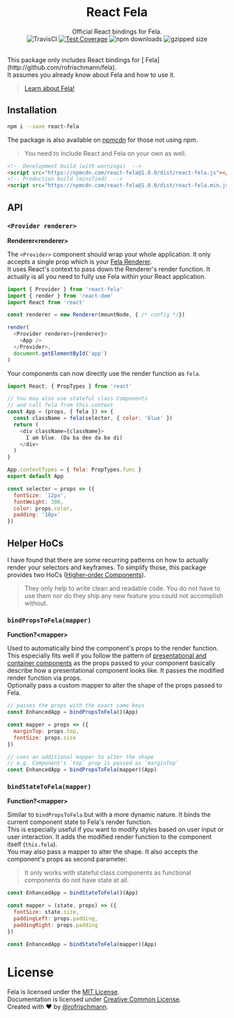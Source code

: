 <h1 align="center">React Fela</h1>
<p align="center">
Official React bindings for Fela.
<br>
<img alt="TravisCI" src="https://travis-ci.org/rofrischmann/react-fela.svg?branch=master">
<a href="https://codeclimate.com/github/rofrischmann/react-fela/coverage"><img alt="Test Coverage" src="https://codeclimate.com/github/rofrischmann/react-fela/badges/coverage.svg"></a>
<img alt="npm downloads" src="https://img.shields.io/npm/dm/react-fela.svg">
<img alt="gzipped size" src="https://img.shields.io/badge/gzipped-~1.4kb-brightgreen.svg">

</p>
<br>
This package only includes React bindings for [ Fela](http://github.com/rofrischmann/fela). <br>
It assumes you already know about Fela and how to use it.

> [Learn about Fela!](http://github.com/rofrischmann/fela)


## Installation
```sh
npm i --save react-fela
```

The package is also available on [npmcdn](https://npmcdn.com/) for those not using npm.
> You need to include React and Fela on your own as well.

```HTML
<!-- Development build (with warnings)  -->
<script src="https://npmcdn.com/react-fela@1.0.0/dist/react-fela.js"></script>
<!-- Production build (minified)  -->
<script src="https://npmcdn.com/react-fela@1.0.0/dist/react-fela.min.js"></script>
```

## API
### `<Provider renderer>`
**Renderer\<renderer>**

The `<Provider>` component should wrap your whole application. It only accepts a single prop which is your [Fela Renderer](https://github.com/rofrischmann/fela/blob/master/docs/GettingStarted.md#8-rendering).<br>
It uses React's context to pass down the Renderer's render function. It actually is all you need to fully use Fela within your React application.
```javascript
import { Provider } from 'react-fela'
import { render } from 'react-dom'
import React from 'react'

const renderer = new Renderer(mountNode, { /* config */})

render(
  <Provider renderer={renderer}>
    <App />
  </Provider>,
  document.getElementById('app')
)
```
Your components can now directly use the render function as `fela`.
```javascript
import React, { PropTypes } from 'react'

// You may also use stateful class Components
// and call fela from this.context
const App = (props, { fela }) => {
  const className = fela(selector, { color: 'blue' })
  return (
    <div className={className}>
      I am blue. (Da ba dee da ba di)
    </div>
  )
}

App.contextTypes = { fela: PropTypes.func }
export default App

const selector = props => ({
  fontSize: '12px',
  fontWeight: 300,
  color: props.color,
  padding: '10px'
})
```

## Helper HoCs
I have found that there are some recurring patterns on how to actually render your selectors and keyframes. To simplify those, this package provides two HoCs ([Higher-order Components](https://medium.com/@dan_abramov/mixins-are-dead-long-live-higher-order-components-94a0d2f9e750#.njbld18x8)).
> They only help to write clean and readable code. You do not have to use them nor do they ship any new feature you could not accomplish without.

### `bindPropsToFela(mapper)`
**Function?\<mapper>**

Used to automatically bind the component's props to the render function. This especially fits well if you follow the pattern of [presentational and container components](https://medium.com/@dan_abramov/smart-and-dumb-components-7ca2f9a7c7d0#.2vftfin5s) as the props passed to your component basically describe how a presentational component looks like. It passes the modified render function via props.<br>
Optionally pass a custom mapper to alter the shape of the props passed to Fela.

```javascript
// passes the props with the exact same keys
const EnhancedApp = bindPropsToFela()(App)

const mapper = props => ({
  marginTop: props.top,
  fontSize: props.size
})

// uses an additional mapper to alter the shape
// e.g. Component's `top` prop is passed as `marginTop`
const EnhancedApp = bindPropsToFela(mapper)(App)
```

### `bindStateToFela(mapper)`
**Function?\<mapper>**

Similar to `bindPropsToFela` but with a more dynamic nature. It binds the current component state to Fela's render function.<br>
This is especially useful if you want to modify styles based on user input or user interaction. It adds the modified render function to the component itself (`this.fela`).<br>
You may also pass a mapper to alter the shape. It also accepts the component's props as second parameter.

> It only works with stateful class components as functional components do not have state at all.

```javascript
const EnhancedApp = bindStateToFela()(App)

const mapper = (state, props) => ({
  fontSize: state.size,
  paddingLeft: props.padding,
  paddingRight: props.padding
})

const EnhancedApp = bindStateToFela(mapper)(App)
```


# License
Fela is licensed under the [MIT License](http://opensource.org/licenses/MIT).<br>
Documentation is licensed under [Creative Common License](http://creativecommons.org/licenses/by/4.0/).<br>
Created with ♥ by [@rofrischmann](http://rofrischmann.de).
